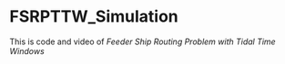 # FSRPTTW_Simulation
This is code and video of _Feeder Ship Routing Problem with Tidal Time Windows_
